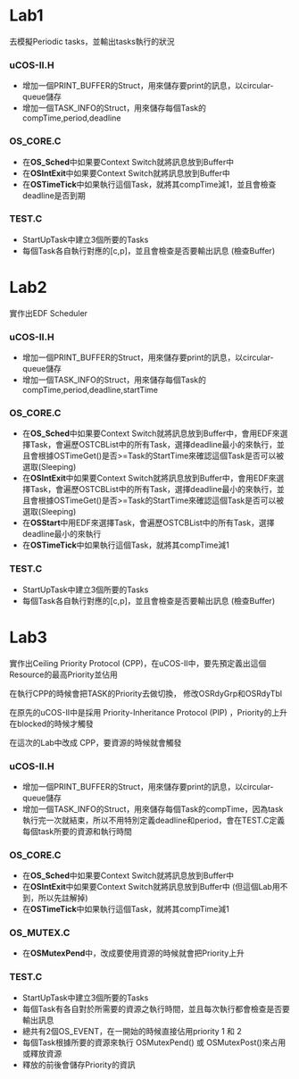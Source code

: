 # Lab1

去模擬Periodic tasks，並輸出tasks執行的狀況

### uCOS-II.H
* 增加一個PRINT_BUFFER的Struct，用來儲存要print的訊息，以circular-queue儲存
* 增加一個TASK_INFO的Struct，用來儲存每個Task的compTime,period,deadline

### OS_CORE.C
* 在**OS_Sched**中如果要Context Switch就將訊息放到Buffer中
* 在**OSIntExit**中如果要Context Switch就將訊息放到Buffer中
* 在**OSTimeTick**中如果執行這個Task，就將其compTime減1，並且會檢查deadline是否到期

### TEST.C
* StartUpTask中建立3個所要的Tasks
* 每個Task各自執行對應的[c,p]，並且會檢查是否要輸出訊息 (檢查Buffer)


# Lab2

實作出EDF Scheduler

### uCOS-II.H
* 增加一個PRINT_BUFFER的Struct，用來儲存要print的訊息，以circular-queue儲存
* 增加一個TASK_INFO的Struct，用來儲存每個Task的compTime,period,deadline,startTime

### OS_CORE.C
* 在**OS_Sched**中如果要Context Switch就將訊息放到Buffer中，會用EDF來選擇Task，會遍歷OSTCBList中的所有Task，選擇deadline最小的來執行，並且會根據OSTimeGet()是否>=Task的StartTime來確認這個Task是否可以被選取(Sleeping)
* 在**OSIntExit**中如果要Context Switch就將訊息放到Buffer中，會用EDF來選擇Task，會遍歷OSTCBList中的所有Task，選擇deadline最小的來執行，並且會根據OSTimeGet()是否>=Task的StartTime來確認這個Task是否可以被選取(Sleeping)
* 在**OSStart**中用EDF來選擇Task，會遍歷OSTCBList中的所有Task，選擇deadline最小的來執行
* 在**OSTimeTick**中如果執行這個Task，就將其compTime減1

### TEST.C
* StartUpTask中建立3個所要的Tasks
* 每個Task各自執行對應的[c,p]，並且會檢查是否要輸出訊息 (檢查Buffer)


# Lab3

實作出Ceiling Priority Protocol (CPP)，在uCOS-II中，要先預定義出這個Resource的最高Priority並佔用

在執行CPP的時候會把TASK的Priority去做切換， 修改OSRdyGrp和OSRdyTbl

在原先的uCOS-II中是採用 Priority-Inheritance Protocol (PIP) ，Priority的上升在blocked的時候才觸發

在這次的Lab中改成 CPP，要資源的時候就會觸發


### uCOS-II.H
* 增加一個PRINT_BUFFER的Struct，用來儲存要print的訊息，以circular-queue儲存
* 增加一個TASK_INFO的Struct，用來儲存每個Task的compTime，因為task執行完一次就結束，所以不用特別定義deadline和period，會在TEST.C定義每個task所要的資源和執行時間


### OS_CORE.C
* 在**OS_Sched**中如果要Context Switch就將訊息放到Buffer中
* 在**OSIntExit**中如果要Context Switch就將訊息放到Buffer中 (但這個Lab用不到，所以先註解掉)
* 在**OSTimeTick**中如果執行這個Task，就將其compTime減1

### OS_MUTEX.C
* 在**OSMutexPend**中，改成要使用資源的時候就會把Priority上升


### TEST.C
* StartUpTask中建立3個所要的Tasks
* 每個Task有各自對於所需要的資源之執行時間，並且每次執行都會檢查是否要輸出訊息
* 總共有2個OS_EVENT，在一開始的時候直接佔用priority 1 和 2
* 每個Task根據所要的資源來執行 OSMutexPend() 或 OSMutexPost()來占用或釋放資源
* 釋放的前後會儲存Priority的資訊